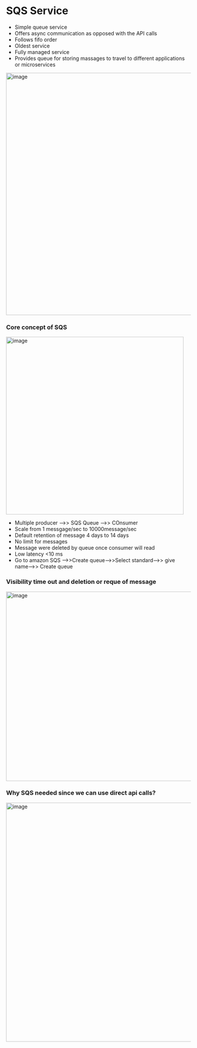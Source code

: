 # SQS Service
- Simple queue service
- Offers async communication as opposed with the API calls
- Follows fifo order
- Oldest service
- Fully managed service
- Provides queue for storing massages to travel to different applications or microservices
<img width="660" alt="image" src="https://github.com/yagnikpokal/cloud-aws/assets/29862439/eb7e4d53-1ab1-4c34-825c-8ccafebaf218">

### Core concept of SQS
<img width="484" alt="image" src="https://github.com/yagnikpokal/cloud-aws/assets/29862439/fd2a1786-b5a5-42bc-8f39-112cbd4a8cf5">


- Multiple producer -->> SQS Queue -->> COnsumer 
- Scale from 1 messgage/sec to 10000message/sec
- Default retention of message 4 days to 14 days
- No limit for messages
- Message were deleted by queue once consumer will read
- Low latency <10 ms 
- Go to amazon SQS -->>Create queue-->>Select standard-->> give name-->> Create queue

### Visibility time out and deletion or reque of message
<img width="516" alt="image" src="https://github.com/yagnikpokal/cloud-aws/assets/29862439/46f1a345-6545-497e-9acd-89fee4705f22">

### Why SQS needed since we can use direct api calls?
<img width="651" alt="image" src="https://github.com/yagnikpokal/cloud-aws/assets/29862439/36fceac1-3317-4286-9eed-776534aa381e">

